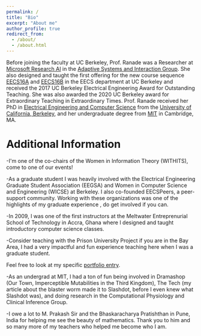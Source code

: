 ```yaml
---
permalink: /
title: "Bio"
excerpt: "About me"
author_profile: true
redirect_from: 
  - /about/
  - /about.html
---
```





Before joining the faculty at UC Berkeley, Prof. Ranade was a Researcher at [Microsoft Research AI](https://www.microsoft.com/en-us/research/lab/microsoft-research-ai/) in the [Adaptive Systems and Interaction Group](https://www.microsoft.com/en-us/research/group/adaptive-systems-and-interaction/). She also designed and taught the first offering for the new course sequence [EECS16A](https://inst.eecs.berkeley.edu/~ee16a/sp15) and [EECS16B](https://inst.eecs.berkeley.edu/~ee16b/fa15) in the EECS department at UC Berkeley and received the 2017 UC Berkeley Electrical Engineering Award for Outstanding Teaching. She was also awarded the 2020 UC Berkeley award for Extraordinary Teaching in Extraordinary Times. Prof. Ranade received her PhD in [Electrical Engineering and Computer Science](http://eecs.berkeley.edu/) from the [University of California, Berkeley](http://berkeley.edu/), and her undergraduate degree from [MIT](http://web.mit.edu/) in Cambridge, MA.

# Additional Information


-I'm one of the co-chairs of the Women in Information Theory (WITHITS), come to one of our events!

-As a graduate student I was heavily involved with the Electrical Engineering Graduate Student Association (EEGSA) and Women in Computer Science and Engineering (WICSE) at Berkeley. I also co-founded EECSPeers, a peer-support community. Working with these organizations was one of the highlights of my graduate experience , do get involved if you can.

-In 2009, I was one of the first instructors at the Meltwater Entreprenurial School of Technology in Accra, Ghana where I designed and taught introductory computer science classes.

-Consider teaching with the Prison University Project if you are in the Bay Area, I had a very impactful and fun experience teaching here when I was a graduate student.

Feel free to look at my specific [portfolio entry](https://sudo-boris.github.io/portfolio/RCPPO/).

-As an undergrad at MIT, I had a ton of fun being involved in Dramashop (Our Town, Imperceptible Mutabilities in the Third Kingdom), The Tech (my article about the blaster worm made it to Slashdot, before I even knew what Slashdot was), and doing research in the Computational Physiology and Clinical Inference Group.

-I owe a lot to M. Prakash Sir and the Bhaskaracharya Pratishthan in Pune, India for helping me see the beauty of mathematics. Thank you to him and so many more of my teachers who helped me become who I am.







